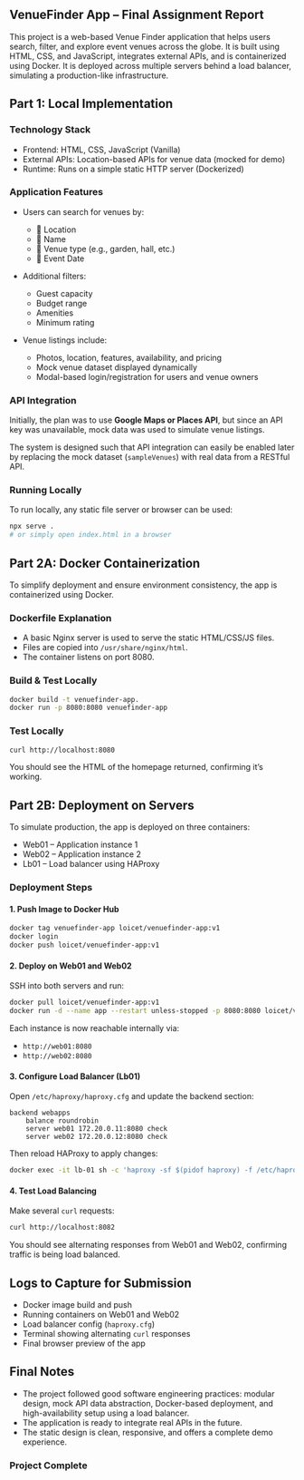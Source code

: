 ## VenueFinder App – Final Assignment Report

This project is a web-based Venue Finder application that helps users search, filter, and explore event venues across the globe. It is built using HTML, CSS, and JavaScript, integrates external APIs, and is containerized using Docker. It is deployed across multiple servers behind a load balancer, simulating a production-like infrastructure.


##  Part 1: Local Implementation

### Technology Stack

* Frontend: HTML, CSS, JavaScript (Vanilla)
* External APIs: Location-based APIs for venue data (mocked for demo)
* Runtime: Runs on a simple static HTTP server (Dockerized)

### Application Features

* Users can search for venues by:

  * 📍 Location
  * 🏢 Name
  * 🌿 Venue type (e.g., garden, hall, etc.)
  * 📅 Event Date
* Additional filters:

  * Guest capacity
  * Budget range
  * Amenities
  * Minimum rating
* Venue listings include:

  * Photos, location, features, availability, and pricing
  * Mock venue dataset displayed dynamically
  * Modal-based login/registration for users and venue owners

###  API Integration

Initially, the plan was to use **Google Maps or Places API**, but since an API key was unavailable, mock data was used to simulate venue listings.

The system is designed such that API integration can easily be enabled later by replacing the mock dataset (`sampleVenues`) with real data from a RESTful API.

### Running Locally

To run locally, any static file server or browser can be used:

```bash
npx serve .
# or simply open index.html in a browser
```



## Part 2A: Docker Containerization

To simplify deployment and ensure environment consistency, the app is containerized using Docker.

### Dockerfile Explanation

* A basic Nginx server is used to serve the static HTML/CSS/JS files.
* Files are copied into `/usr/share/nginx/html`.
* The container listens on port 8080.

###  Build & Test Locally

```bash
docker build -t venuefinder-app.
docker run -p 8080:8080 venuefinder-app
```

### Test Locally

```bash
curl http://localhost:8080
```

You should see the HTML of the homepage returned, confirming it’s working.



## Part 2B: Deployment on Servers

To simulate production, the app is deployed on three containers:

* Web01 – Application instance 1
* Web02 – Application instance 2
* Lb01 – Load balancer using HAProxy

### Deployment Steps

#### 1. Push Image to Docker Hub

```bash
docker tag venuefinder-app loicet/venuefinder-app:v1
docker login
docker push loicet/venuefinder-app:v1
```

#### 2. Deploy on Web01 and Web02

SSH into both servers and run:

```bash
docker pull loicet/venuefinder-app:v1
docker run -d --name app --restart unless-stopped -p 8080:8080 loicet/venuefinder-app:v1
```

Each instance is now reachable internally via:

* `http://web01:8080`
* `http://web02:8080`

#### 3. Configure Load Balancer (Lb01)

Open `/etc/haproxy/haproxy.cfg` and update the backend section:

```haproxy
backend webapps
    balance roundrobin
    server web01 172.20.0.11:8080 check
    server web02 172.20.0.12:8080 check
```

Then reload HAProxy to apply changes:

```bash
docker exec -it lb-01 sh -c 'haproxy -sf $(pidof haproxy) -f /etc/haproxy/haproxy.cfg'
```

#### 4. Test Load Balancing

Make several `curl` requests:

```bash
curl http://localhost:8082
```

You should see alternating responses from Web01 and Web02, confirming traffic is being load balanced.



## Logs to Capture for Submission

* Docker image build and push
* Running containers on Web01 and Web02
* Load balancer config (`haproxy.cfg`)
* Terminal showing alternating `curl` responses
* Final browser preview of the app



## Final Notes

* The project followed good software engineering practices: modular design, mock API data abstraction, Docker-based deployment, and high-availability setup using a load balancer.
* The application is ready to integrate real APIs in the future.
* The static design is clean, responsive, and offers a complete demo experience.



###  Project Complete
